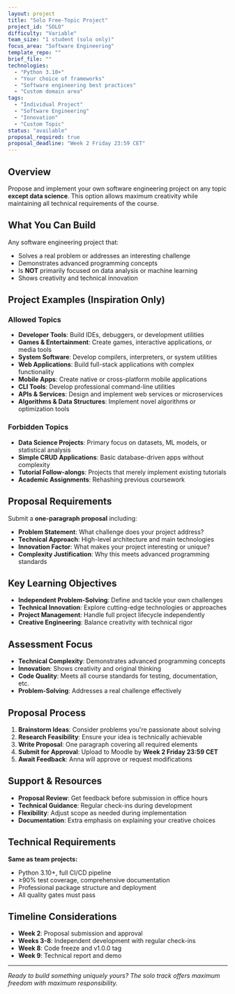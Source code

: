```yaml
---
layout: project
title: "Solo Free-Topic Project"
project_id: "SOLO"
difficulty: "Variable"
team_size: "1 student (solo only)"
focus_area: "Software Engineering"
template_repo: ""
brief_file: ""
technologies:
  - "Python 3.10+"
  - "Your choice of frameworks"
  - "Software engineering best practices"
  - "Custom domain area"
tags:
  - "Individual Project"
  - "Software Engineering"
  - "Innovation"
  - "Custom Topic"
status: "available"
proposal_required: true
proposal_deadline: "Week 2 Friday 23:59 CET"
---
```


## Overview

Propose and implement your own software engineering project on any topic **except data science**. This option allows maximum creativity while maintaining all technical requirements of the course.

## What You Can Build

Any software engineering project that:
- Solves a real problem or addresses an interesting challenge
- Demonstrates advanced programming concepts
- Is **NOT** primarily focused on data analysis or machine learning
- Shows creativity and technical innovation

## Project Examples (Inspiration Only)

### Allowed Topics
- **Developer Tools**: Build IDEs, debuggers, or development utilities
- **Games & Entertainment**: Create games, interactive applications, or media tools
- **System Software**: Develop compilers, interpreters, or system utilities  
- **Web Applications**: Build full-stack applications with complex functionality
- **Mobile Apps**: Create native or cross-platform mobile applications
- **CLI Tools**: Develop professional command-line utilities
- **APIs & Services**: Design and implement web services or microservices
- **Algorithms & Data Structures**: Implement novel algorithms or optimization tools

### Forbidden Topics
- **Data Science Projects**: Primary focus on datasets, ML models, or statistical analysis
- **Simple CRUD Applications**: Basic database-driven apps without complexity
- **Tutorial Follow-alongs**: Projects that merely implement existing tutorials
- **Academic Assignments**: Rehashing previous coursework

## Proposal Requirements

Submit a **one-paragraph proposal** including:
- **Problem Statement**: What challenge does your project address?
- **Technical Approach**: High-level architecture and main technologies
- **Innovation Factor**: What makes your project interesting or unique?
- **Complexity Justification**: Why this meets advanced programming standards

## Key Learning Objectives

- **Independent Problem-Solving**: Define and tackle your own challenges
- **Technical Innovation**: Explore cutting-edge technologies or approaches
- **Project Management**: Handle full project lifecycle independently
- **Creative Engineering**: Balance creativity with technical rigor

## Assessment Focus

- **Technical Complexity**: Demonstrates advanced programming concepts
- **Innovation**: Shows creativity and original thinking
- **Code Quality**: Meets all course standards for testing, documentation, etc.
- **Problem-Solving**: Addresses a real challenge effectively

## Proposal Process

1. **Brainstorm Ideas**: Consider problems you're passionate about solving
2. **Research Feasibility**: Ensure your idea is technically achievable
3. **Write Proposal**: One paragraph covering all required elements
4. **Submit for Approval**: Upload to Moodle by **Week 2 Friday 23:59 CET**
5. **Await Feedback**: Anna will approve or request modifications

## Support & Resources

- **Proposal Review**: Get feedback before submission in office hours
- **Technical Guidance**: Regular check-ins during development
- **Flexibility**: Adjust scope as needed during implementation
- **Documentation**: Extra emphasis on explaining your creative choices

## Technical Requirements

**Same as team projects:**
- Python 3.10+, full CI/CD pipeline
- ≥90% test coverage, comprehensive documentation
- Professional package structure and deployment
- All quality gates must pass

## Timeline Considerations

- **Week 2**: Proposal submission and approval
- **Weeks 3-8**: Independent development with regular check-ins  
- **Week 8**: Code freeze and v1.0.0 tag
- **Week 9**: Technical report and demo

---

*Ready to build something uniquely yours? The solo track offers maximum freedom with maximum responsibility.*